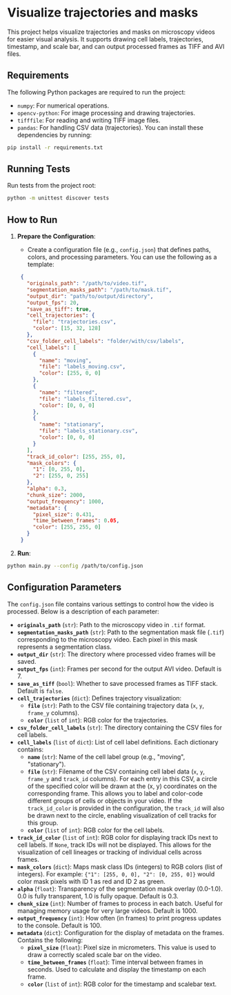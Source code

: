 # Visualize trajectories and masks

This project helps visualize trajectories and masks on microscopy videos for easier visual analysis. It supports drawing cell labels, trajectories, timestamp, and scale bar, and can output processed frames as TIFF and AVI files.

## Requirements

The following Python packages are required to run the project:

- `numpy`: For numerical operations.
- `opencv-python`: For image processing and drawing trajectories.
- `tifffile`: For reading and writing TIFF image files.
- `pandas`: For handling CSV data (trajectories).
You can install these dependencies by running:

```bash
pip install -r requirements.txt
```

## Running Tests

Run tests from the project root:

```bash
python -m unittest discover tests
```

## How to Run

1. **Prepare the Configuration**:
   - Create a configuration file (e.g., `config.json`) that defines paths, colors, and processing parameters. You can use the following as a template:

   ```json
    {
      "originals_path": "/path/to/video.tif",
      "segmentation_masks_path": "/path/to/mask.tif",
      "output_dir": "path/to/output/directory",
      "output_fps": 20,
      "save_as_tiff": true,
      "cell_trajectories": { 
        "file": "trajectories.csv",
        "color": [15, 32, 128]
      },
      "csv_folder_cell_labels": "folder/with/csv/labels",
      "cell_labels": [
        {
          "name": "moving",
          "file": "labels_moving.csv",
          "color": [255, 0, 0]
        },
        {
          "name": "filtered",
          "file": "labels_filtered.csv",
          "color": [0, 0, 0]
        },
        {
          "name": "stationary",
          "file": "labels_stationary.csv",
          "color": [0, 0, 0]
        }
      ],
      "track_id_color": [255, 255, 0],
      "mask_colors": {
        "1": [0, 255, 0],
        "2": [255, 0, 255]
      },
      "alpha": 0.3,
      "chunk_size": 2000,
      "output_frequency": 1000,
      "metadata": {
        "pixel_size": 0.431,
        "time_between_frames": 0.05,
        "color": [255, 255, 0]
      }
    }
    ```
2. **Run**:
```bash
python main.py --config /path/to/config.json
```

## Configuration Parameters

The `config.json` file contains various settings to control how the video is processed. Below is a description of each parameter:

- **`originals_path`** (`str`): Path to the microscopy video in `.tif` format.
- **`segmentation_masks_path`** (`str`): Path to the segmentation mask file (`.tif`) corresponding to the microscopy video. Each pixel in this mask represents a segmentation class.
- **`output_dir`** (`str`): The directory where processed video frames will be saved.
- **`output_fps`** (`int`): Frames per second for the output AVI video. Default is 7.
- **`save_as_tiff`** (`bool`): Whether to save processed frames as TIFF stack. Default is `false`.
- **`cell_trajectories`** (`dict`): Defines trajectory visualization:
    - **`file`** (`str`): Path to the CSV file containing trajectory data (`x`, `y`, `frame_y` columns).
    - **`color`** (`list` of `int`): RGB color for the trajectories.
- **`csv_folder_cell_labels`** (`str`):  The directory containing the CSV files for cell labels.
- **`cell_labels`** (`list` of `dict`): List of cell label definitions. Each dictionary contains:
    - **`name`** (`str`): Name of the cell label group (e.g., "moving", "stationary").
    - **`file`** (`str`): Filename of the CSV containing cell label data (`x`, `y`, `frame_y` and `track_id` columns).  For each entry in this CSV, a circle of the specified color will be drawn at the (x, y) coordinates on the corresponding frame. This allows you to label and color-code different groups of cells or objects in your video. If the `track_id_color` is provided in the configuration, the `track_id` will also be drawn next to the circle, enabling visualization of cell tracks for this group.
    - **`color`** (`list` of `int`): RGB color for the cell labels.
- **`track_id_color`** (`list` of `int`): RGB color for displaying track IDs next to cell labels. If `None`, track IDs will not be displayed.  This allows for the visualization of cell lineages or tracking of individual cells across frames.
- **`mask_colors`** (`dict`): Maps mask class IDs (integers) to RGB colors (list of integers).  For example: `{"1": [255, 0, 0], "2": [0, 255, 0]}` would color mask pixels with ID 1 as red and ID 2 as green.
- **`alpha`** (`float`): Transparency of the segmentation mask overlay (0.0-1.0).  0.0 is fully transparent, 1.0 is fully opaque.  Default is 0.3.
- **`chunk_size`** (`int`): Number of frames to process in each batch. Useful for managing memory usage for very large videos. Default is 1000.
- **`output_frequency`** (`int`): How often (in frames) to print progress updates to the console. Default is 100.
- **`metadata`** (`dict`):  Configuration for the display of metadata on the frames.  Contains the following:
    - **`pixel_size`** (`float`): Pixel size in micrometers.  This value is used to draw a correctly scaled scale bar on the video.
    - **`time_between_frames`** (`float`): Time interval between frames in seconds.  Used to calculate and display the timestamp on each frame.
    - **`color`** (`list` of `int`):  RGB color for the timestamp and scalebar text.
